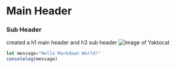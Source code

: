 # Main Header
### Sub Header
created a h1 main header and h3 sub header
![Image of Yaktocat](https://octodex.github.com/images/yaktocat.png)
``` javascript
let message="Hello Markdown World!"
consolelog(message)
```
